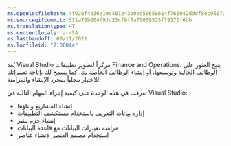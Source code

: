 ```yaml
---
ms.openlocfilehash: 4f928f4a36a19c481243b0ed50658614f766942dddf8ec9667063ec80579df44
ms.sourcegitcommit: 511a76b204f93d23cf9f7a70059525f79170f6bb
ms.translationtype: HT
ms.contentlocale: ar-SA
ms.lasthandoff: 08/11/2021
ms.locfileid: "7100044"
---
```

يُعد Visual Studio مركزاً لتطوير تطبيقات Finance and Operations. يتيح العثور على الوظائف الحالية وتوسيعها، أو إنشاء الوظائف الخاصة بك. كما يسمح لك بإتاحة تغييراتك للاختبار محلياً بمجرد الإنشاء والمزامنة.

تعرفت في هذه الوحدة على كيفية إجراء المهام التالية في Visual Studio:

-   إنشاء المشاريع وبناؤها
-   إدارة بيانات التعريف باستخدام مستكشف التطبيقات
-   إنشاء حزم نشر
-   مزامنة تغييرات البيانات مع قاعدة البيانات
-   استخدام مصمم العنصر لإنشاء عناصر
